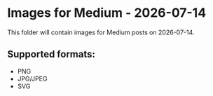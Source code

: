 # Images for Medium - 2026-07-14

This folder will contain images for Medium posts on 2026-07-14.

## Supported formats:
- PNG
- JPG/JPEG
- SVG
